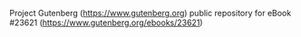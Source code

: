 Project Gutenberg (https://www.gutenberg.org) public repository for eBook #23621 (https://www.gutenberg.org/ebooks/23621)

